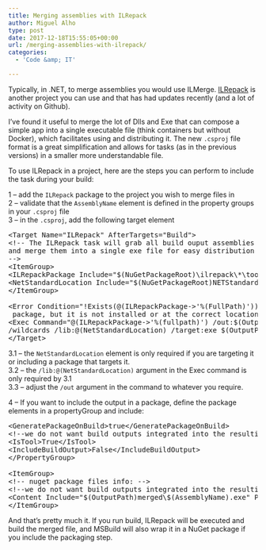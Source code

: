 ```yaml
---
title: Merging assemblies with ILRepack
author: Miguel Alho
type: post
date: 2017-12-18T15:55:05+00:00
url: /merging-assemblies-with-ilrepack/
categories:
  - 'Code &amp; IT'

---
```

Typically, in .NET, to merge assemblies you would use ILMerge. [ILRepack][1] is another project you can use and that has had updates recently (and a lot of activity on Github).

I&#8217;ve found it useful to merge the lot of Dlls and Exe that can compose a simple app into a single executable file (think containers but without Docker), which facilitates using and distributing it. The new `.csproj` file format is a great simplification and allows for tasks (as in the previous versions) in a smaller more understandable file.

To use ILRepack in a project, here are the steps you can perform to include the task during your build:

1 &#8211; add the `ILRepack` package to the project you wish to merge files in  
2 &#8211; validate that the `AssemblyName` element is defined in the property groups in your `.csproj` file  
3 &#8211; in the `.csproj`, add the following target element

<pre>&lt;Target Name="ILRepack" AfterTargets="Build"&gt;
&lt;!-- The ILRepack task will grab all build ouput assemblies
and merge them into a single exe file for easy distribution and integration
--&gt;
&lt;ItemGroup&gt;
&lt;ILRepackPackage Include="$(NuGetPackageRoot)\ilrepack\*\tools\ilrepack.exe" /&gt;
&lt;NetStandardLocation Include="$(NuGetPackageRoot)NETStandard.Library\2.0.1\build\netstandard2.0\ref" /&gt;
&lt;/ItemGroup&gt;

&lt;Error Condition="!Exists(@(ILRepackPackage-&gt;'%(FullPath)'))" Text="You are trying to use the ILRepack
 package, but it is not installed or at the correct location" /&gt;
&lt;Exec Command="@(ILRepackPackage-&gt;'%(fullpath)') /out:$(OutputPath)merged\$(AssemblyName).exe 
/wildcards /lib:@(NetStandardLocation) /target:exe $(OutputPath)$(AssemblyName).exe $(OutputPath)*.dll" /&gt;
&lt;/Target&gt;
</pre>

3.1 &#8211; the `NetStandardLocation` element is only required if you are targeting it or including a package that targets it.  
3.2 &#8211; the `/lib:@(NetStandardLocation)` argument in the Exec command is only required by 3.1  
3.3 &#8211; adjust the `/out` argument in the command to whatever you require.

4 &#8211; If you want to include the output in a package, define the package elements in a propertyGroup and include:

<pre>&lt;GeneratePackageOnBuild&gt;true&lt;/GeneratePackageOnBuild&gt;
&lt;!--we do not want build outputs integrated into the resulting package, only the IL merged file --&gt;
&lt;IsTool&gt;True&lt;/IsTool&gt;
&lt;IncludeBuildOutput&gt;False&lt;/IncludeBuildOutput&gt;
&lt;/PropertyGroup&gt;

&lt;ItemGroup&gt;
&lt;!-- nuget package files info: --&gt;
&lt;!--we do not want build outputs integrated into the resulting package, only the IL merged file --&gt;
&lt;Content Include="$(OutputPath)merged\$(AssemblyName).exe" PackagePath="tools\" /&gt;
&lt;/ItemGroup&gt;
</pre>

And that&#8217;s pretty much it. If you run build, ILRepack will be executed and build the merged file, and MSBuild will also wrap it in a NuGet package if you include the packaging step.

 [1]: https://github.com/gluck/il-repack